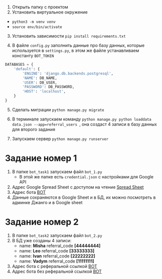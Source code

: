 1. Открыть папку с проектом
2. Установить виртуальное окружение 
- ```python3 -m venv venv```
- ```source env/bin/activate```
3. Установить зависимости ```pip install requirements.txt```
   

4. В файле ```config.py``` заполнить данные про базу данных, которые используется в ```settings.py```, в этом же файле устанавливаем константу ```BOT_TOKEN```
```python
DATABASES = {
    'default': {
        'ENGINE': 'django.db.backends.postgresql',
        'NAME': DB_NAME,
        'USER': DB_USER,
        'PASSWORD': DB_PASSWORD,
        'HOST': 'localhost',
    }
}
```
5. Сделать миграции ```python manage.py migrate```
   

6. В терминале запускаем команду ```python manage.py python loaddata data.json --app=referral_users ```, она создаст 4 записи в базу данных для второго задания

7. Запускаем сервер ```python manage.py runserver```

# Задание номер 1
1. В папке ```bot_task1``` запускаем файл ``` bot_1.py ```
   + В этой же папке есть ```credential.json``` с настройками для Google API 
2. Адрес Google Spread Sheet с доступом на чтение 
[Spread Sheet](https://docs.google.com/spreadsheets/d/1n_ar9Y1mS1OnZRekQ45MswV5HH6T4IhLZLE9IV2r-Vk/edit?usp=sharing)
3. Адрес бота [BOT](https://t.me/alpha_bots_form_bot)
4. Данные сохраняются в Google Sheet и в БД, их можно посмотреть в админке Джанго и в Google sheet

# Задание номер 2
1. В папке ```bot_task2``` запускаем файл ``` bot_2.py ```
2. В БД уже созданы 4 записи:
    * name: **Misha** referral_code **[44444444]**
    + name: **Leo**	referral_code **[33333333]**
    + name: **Ivan**	referral_code **[22222222]**
    + name: **Vadym**	referral_code **[11111111]**
3. Адрес бота с реферальной ссылкой [BOT](https://t.me/alpha_bots_test_bot?start=11111111) 
4. Адрес бота без реферальной ссылкой [BOT](https://t.me/alpha_bots_test_bot) 

